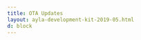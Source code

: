 ```yaml
---
title: OTA Updates
layout: ayla-development-kit-2019-05.html
d: block
---
```


<!--
Versions

To update the module image, I'm not sure the customer will be able to do this, but if they can, they would go to the developer site, select the device, click on the "module image" tab, search for the module version they want (based on the current module version shown), and then click on that image and scroll down to the bottom of the window and click the deploy button.  Assuming the module is connected, it should start to update and reboot almost immediately.  After a minute or two, it should reconnect to the service and show that the new image is deployed.  If there are any problems, you should be able to see them from the dashboard.  Watching the console serial output from the module is a good idea if its possible. 

To update the host image, you need to be an OEM admin.  Select the device on the dashboard, go to host images.  Either select or add one, giving the new version name and uploading the image.  Then deploy it to the device. 
-->